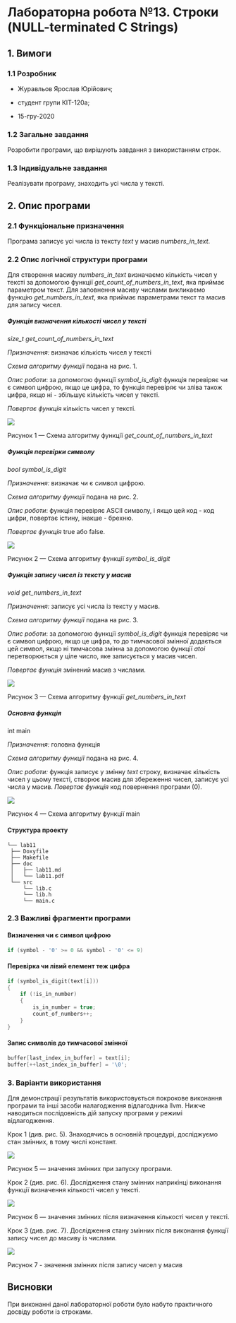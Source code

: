 ﻿# Лабораторна робота №13. Строки (NULL-terminated C Strings)

## 1. Вимоги

### 1.1 Розробник

-   Журавльов Ярослав Юрійович;
    
-   студент групи КІТ-120а;
    
-   15-гру-2020
    

### 1.2 Загальне завдання

Розробити програми, що вирішують завдання з використанням строк.

### 1.3 Індивідуальне завдання

Реалізувати програму, знаходить усі числа у тексті.

## 2. Опис програми

### 2.1 Функціональне призначення

Програма записує усі числа із тексту *text* у масив *numbers_in_text*.

### 2.2 Опис логічної структури програми

Для створення масиву *numbers_in_text* визначаємо кількість чисел у тексті за допомогою функції *get_count_of_numbers_in_text*, яка приймає параметром текст. Для заповнення масиву числами викликаємо функцію *get_numbers_in_text*, яка приймає параметрами текст та масив для запису чисел. 


##### Функція визначення кількості чисел у тексті

*size_t  get_count_of_numbers_in_text*

_Призначення:_ визначає кількість чисел у тексті

_Схема алгоритму функції_ подана на рис. 1.

_Опис роботи_: за допомогою функції *symbol_is_digit* функція перевіряє чи є символ цифрою, якщо це цифра, то функція перевіряє чи зліва також цифра, якщо ні - збільшує кількість чисел у тексті.

_Повертає функція_ кількість чисел у тексті.

![](https://github.com/yzet/Programming/blob/main/lab13/doc/assets/count_of_numbers.png?raw=true)  
  
Рисунок 1 — Схема алгоритму функції *get_count_of_numbers_in_text*
##### Функція перевірки символу
*bool symbol_is_digit*

_Призначення:_ визначає чи є символ цифрою.

_Схема алгоритму функції_ подана на рис. 2.

_Опис роботи_: функція перевіряє ASCII символу, і якщо цей код - код цифри, повертає істину, інакше - брехню.

_Повертає функція_ true або false.

![](https://github.com/yzet/Programming/blob/main/lab13/doc/assets/symbol_is_digit.png?raw=true) 

Рисунок 2 — Схема алгоритму функції *symbol_is_digit*

##### Функція запису чисел із тексту у масив
*void  get_numbers_in_text*

_Призначення:_ записує усі числа із тексту у масив.

_Схема алгоритму функції_ подана на рис. 3.

_Опис роботи_:  за допомогою функції *symbol_is_digit* функція перевіряє чи є символ цифрою, якщо це цифра, то до тимчасової змінної додається цей символ, якщо ні тимчасова змінна за допомогою функції *atoi* перетворюється у ціле число, яке записується у масив чисел.

_Повертає функція_ змінений масив з числами.

![](https://github.com/yzet/Programming/blob/main/lab13/doc/assets/get_numbers_in_text.png?raw=true) 

Рисунок 3 — Схема алгоритму функції *get_numbers_in_text*

##### _**Основна функція**_

int main

_Призначення:_ головна функція

_Схема алгоритму функції_ подана на рис. 4.

_Опис роботи:_ функція записує у змінну *text* строку, визначає кількість чисел у цьому тексті, створює масив для збереження чисел, записує усі числа у масив.
_Повертає функція_ код повернення програми (0).

![](https://github.com/yzet/Programming/blob/main/lab13/doc/assets/main.png?raw=true)  

Рисунок 4 — Схема алгоритму функції main

#### Структура проекту

```
└── lab11
 ├── Doxyfile
 ├── Makefile
 ├── doc
 │   ├── lab11.md
 │   └── lab11.pdf
 └── src
 	 └── lib.c
	 └── lib.h
	 └── main.c
```

### 2.3 Важливі фрагменти програми
#### Визначення чи є символ цифрою
```c
if (symbol - '0' >= 0 && symbol - '0' <= 9)
```
#### Перевірка чи лівий елемент теж цифра
```c
if (symbol_is_digit(text[i]))
{
	if (!is_in_number)
	{
		is_in_number = true;
		count_of_numbers++;
	}
}
```
#### Запис символів до тимчасової змінної
```c
buffer[last_index_in_buffer] = text[i];
buffer[++last_index_in_buffer] = '\0';
```
### 3. Варіанти використання

Для демонстрації результатів використовується покрокове виконання програми та інші засоби налагодження відлагодника llvm. Нижче наводиться послідовність  дій запуску програми у режимі відлагодження.

Крок 1 (див. рис. 5). Знаходячись в основній процедурі, досліджуємо стан змінних, в тому числі констант.

![](https://github.com/yzet/Programming/blob/main/lab13/doc/assets/img5.png?raw=true) 

Рисунок 5 — значення змінних при запуску програми.

Крок 2 (див. рис. 6). Дослідження стану змінних наприкінці виконання функції визначення кількості чисел у тексті.

![](https://github.com/yzet/Programming/blob/main/lab13/doc/assets/img6.png?raw=true) 

Рисунок 6 — значення змінних після визначення кількості чисел у тексті. 

Крок 3 (див. рис. 7). Дослідження стану змінних після виконання функції запису чисел до масиву із числами.

![](https://github.com/yzet/Programming/blob/main/lab13/doc/assets/img7.png?raw=true) 

Рисунок 7 - значення змінних після запису чисел у масив

## Висновки

При виконанні даної лабораторної роботи було набуто практичного досвіду роботи із строками.
